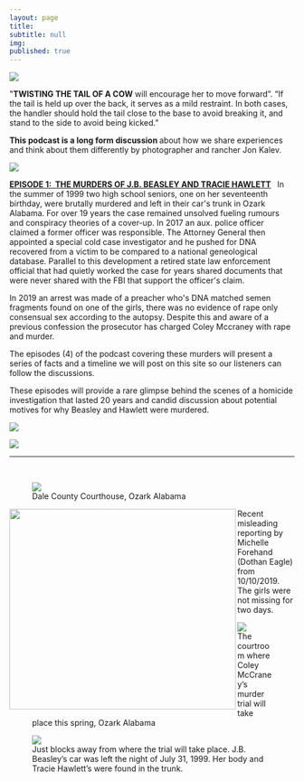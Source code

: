```yaml
---
layout: page
title: 
subtitle: null
img: 
published: true
---
```


 <img src="https://jonbcarroll.s3.us-east-2.amazonaws.com/podwebcover.jpg">

 <p>
 "<strong>TWISTING THE TAIL OF A COW</strong> will encourage her to move forward”. “If the tail is held up over the back, it serves as a mild restraint. In both cases, the handler should hold the tail close to the base to avoid breaking it, and stand to the side to avoid being kicked.”
<p>
 <strong>This podcast is a long form discussion </strong>about how we share experiences and think about them differently by photographer and rancher Jon Kalev. 
 <p>
 <img src="https://jonbcarroll.s3.us-east-2.amazonaws.com/episode-cover.jpg">
 
 <P><strong><a href="https://anchor.fm/jonkalev/episodes/Episode-1---The-Murders-of-J-B--Beasley-and-Tracie-Hawlett-e9alvt/a-a13nssg">EPISODE 1:&nbsp; THE MURDERS OF J.B. BEASLEY AND TRACIE HAWLETT</a> </strong>&nbsp; In the summer of 1999 two high school seniors, one on her seventeenth birthday, were brutally murdered and left in their car's trunk in Ozark Alabama. For over 19 years the case remained unsolved fueling rumours and conspiracy theories of a cover-up. In 2017 an aux. police officer claimed a former officer was responsible. The Attorney General then appointed a special cold case investigator and he pushed for DNA recovered from a victim to be compared to a national geneological database. Parallel to this development a retired state law enforcement official that had quietly worked the case for years shared documents that were never shared with the FBI that support the officer's claim. 
 <P>In 2019 an arrest was made of a preacher who's DNA matched semen fragments found on one of the girls, there was no evidence of rape only consensual sex according to the autopsy. Despite this and aware of a previous confession the prosecutor has charged Coley Mccraney with rape and murder.
  
  The episodes (4) of the podcast covering these murders will present a series of facts and a timeline we will post on this site so our listeners can follow the discussions.
  <p>
  These episodes will provide a rare glimpse behind the scenes of a homicide investigation that lasted 20 years and candid discussion about potential motives for why Beasley and Hawlett were murdered. 
  <p>
<img src="https://jonbcarroll.s3.us-east-2.amazonaws.com/book-2.jpg">
 <p>
  <img src="https://jonbcarroll.s3.us-east-2.amazonaws.com/book-3.jpg">
   <hr>
   <br  />
<p>
 <figure>
<img src="https://jonbcarroll.s3.us-east-2.amazonaws.com/20191007-DSCF2349+copy.jpg">
<figcaption> Dale County Courthouse, Ozark Alabama</figcaption>
</figure>
 
 
<img src="https://jonbcarroll.s3.us-east-2.amazonaws.com/20191010_DothanEagle2.jpg" align="left" width="400" height="355">
<p>Recent misleading reporting by Michelle Forehand (Dothan Eagle) from 10/10/2019. The girls were not missing for two days.
<p>
  
  
<p>
 <figure>
<img src="https://jonbcarroll.s3.us-east-2.amazonaws.com/20191007-DSCF2342+copy.jpg">
<figcaption> The courtroom where Coley McCraney’s murder trial will take place this spring, Ozark Alabama</figcaption>
</figure>
 
 <figure>
<img src="https://jonbcarroll.s3.us-east-2.amazonaws.com/20191007-DSCF2407+copy.jpg">
<figcaption> Just blocks away from where the trial will take place. J.B. Beasley’s car was left the night of July 31, 1999. Her body and Tracie Hawlett’s were found in the trunk.</figcaption>
</figure>
</p>

  <br  />
